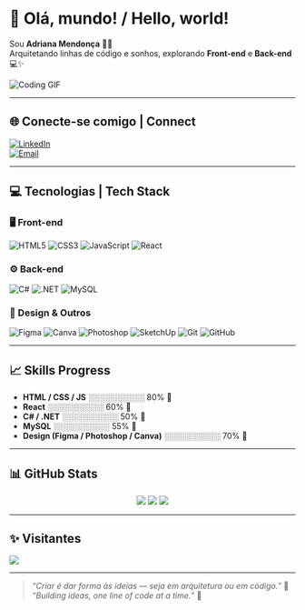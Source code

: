 # 👋 Olá, mundo! / Hello, world!
Sou **Adriana Mendonça** 🌸💜  
Arquitetando linhas de código e sonhos, explorando **Front-end** e **Back-end** 💻✨  

![Coding GIF](https://media.giphy.com/media/3o7TKtnuHOHHUjR38Y/giphy.gif)  

---

## 🌐 Conecte-se comigo | Connect
[![LinkedIn](https://img.shields.io/badge/LinkedIn-6E49FF?style=for-the-badge&logo=linkedin&logoColor=white)](https://www.linkedin.com/in/adriananmendonca/)  
[![Email](https://img.shields.io/badge/Email-FF69B4?style=for-the-badge&logo=gmail&logoColor=white)](mailto:adriana_natan@hotmail.com)  

---

## 💻 Tecnologias | Tech Stack
### 🖥️ Front-end
![HTML5](https://img.shields.io/badge/HTML5-FF69B4?style=for-the-badge&logo=html5&logoColor=white)
![CSS3](https://img.shields.io/badge/CSS3-6E49FF?style=for-the-badge&logo=css3&logoColor=white)
![JavaScript](https://img.shields.io/badge/JavaScript-FF69B4?style=for-the-badge&logo=javascript&logoColor=black)
![React](https://img.shields.io/badge/React-6E49FF?style=for-the-badge&logo=react&logoColor=white)

### ⚙️ Back-end
![C#](https://img.shields.io/badge/C%23-6E49FF?style=for-the-badge&logo=csharp&logoColor=white)
![.NET](https://img.shields.io/badge/.NET-FF69B4?style=for-the-badge&logo=.net&logoColor=white)
![MySQL](https://img.shields.io/badge/MySQL-6E49FF?style=for-the-badge&logo=mysql&logoColor=white)

### 🎨 Design & Outros
![Figma](https://img.shields.io/badge/Figma-FF69B4?style=for-the-badge&logo=figma&logoColor=white)
![Canva](https://img.shields.io/badge/Canva-6E49FF?style=for-the-badge&logo=Canva&logoColor=white)
![Photoshop](https://img.shields.io/badge/Photoshop-FF69B4?style=for-the-badge&logo=adobe%20photoshop&logoColor=white)
![SketchUp](https://img.shields.io/badge/SketchUp-6E49FF?style=for-the-badge&logo=sketchup&logoColor=white)
![Git](https://img.shields.io/badge/Git-FF69B4?style=for-the-badge&logo=git&logoColor=white)
![GitHub](https://img.shields.io/badge/GitHub-181717?style=for-the-badge&logo=github&logoColor=white)

---

## 📈 Skills Progress
- **HTML / CSS / JS** ░░░░░░░░░░ 80% 💜  
- **React** ░░░░░░░░░░ 60% 💖  
- **C# / .NET** ░░░░░░░░░░ 50% 💜  
- **MySQL** ░░░░░░░░░░ 55% 💖  
- **Design (Figma / Photoshop / Canva)** ░░░░░░░░░░ 70% 💜  

---

## 📊 GitHub Stats
<div align="center">
  <img src="https://github-readme-stats.vercel.app/api?username=adriananmendonca&theme=radical&show_icons=true&count_private=true&hide_border=false&bg_color=181717&title_color=FF69B4&icon_color=6E49FF" />
  <img src="https://github-readme-streak-stats.herokuapp.com/?user=adriananmendonca&theme=radical" />
  <img src="https://github-readme-stats.vercel.app/api/top-langs/?username=adriananmendonca&theme=radical&layout=compact" />
</div>

---

## ✨ Visitantes
[![](https://visitcount.itsvg.in/api?id=adriananmendonca&icon=2&color=FF69B4)](https://visitcount.itsvg.in)

---

> _“Criar é dar forma às ideias — seja em arquitetura ou em código.”_ 💜  
> _“Building ideas, one line of code at a time.”_ 💖

